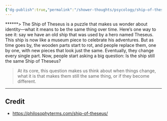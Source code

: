 ```yaml
---
{"dg-publish":true,"permalink":"/shower-thoughts/psycology/ship-of-theseus/","dgPassFrontmatter":true}
---
```


******> The Ship of Theseus is a puzzle that makes us wonder about identity—what it means to be the same thing over time. Here’s one way to see it: say we have an old ship that was used by a hero named Theseus. This ship is now like a museum piece to celebrate his adventures. But as time goes by, the wooden parts start to rot, and people replace them, one by one, with new pieces that look just the same. Eventually, they change every single part. Now, people start asking a big question: Is the ship still the same Ship of Theseus?

>At its core, this question makes us think about when things change, what it is that makes them still the same thing, or if they become different.


---
## Credit
- https://philosophyterms.com/ship-of-theseus/